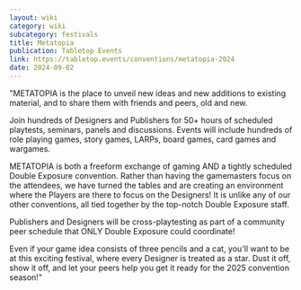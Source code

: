 ```yaml
---
layout: wiki
category: wiki
subcategory: festivals
title: Metatopia
publication: Tabletop Events
link: https://tabletop.events/conventions/metatopia-2024
date: 2024-09-02
---
```


"METATOPIA is the place to unveil new ideas and new additions to existing material, and to share them with friends and peers, old and new.

Join hundreds of Designers and Publishers for 50+ hours of scheduled playtests, seminars, panels and discussions. Events will include hundreds of role playing games, story games, LARPs, board games, card games and wargames.

METATOPIA is both a freeform exchange of gaming AND a tightly scheduled Double Exposure convention. Rather than having the gamemasters focus on the attendees, we have turned the tables and are creating an environment where the Players are there to focus on the Designers! It is unlike any of our other conventions, all tied together by the top-notch Double Exposure staff.

Publishers and Designers will be cross-playtesting as part of a community peer schedule that ONLY Double Exposure could coordinate!

Even if your game idea consists of three pencils and a cat, you'll want to be at this exciting festival, where every Designer is treated as a star. Dust it off, show it off, and let your peers help you get it ready for the 2025 convention season!"
